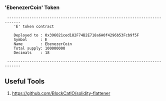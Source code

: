 ### 'EbenezerCoin' Token
```
 ----------------------------------------------------------------------------
    'E' token contract

    Deployed to : 0x396021ced182F74B2E718a6A0f4296b53Fcb9f5F
    Symbol      : E
    Name        : EbenezerCoin
    Total supply: 100000000
    Decimals    : 18

 ----------------------------------------------------------------------------
```


## Useful Tools
1) https://github.com/BlockCatIO/solidity-flattener


